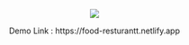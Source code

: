 <p align="center">
    <img src="/img/mobile (2).gif">
</p>
<p align="center">
Demo Link : https://food-resturantt.netlify.app
</p>

